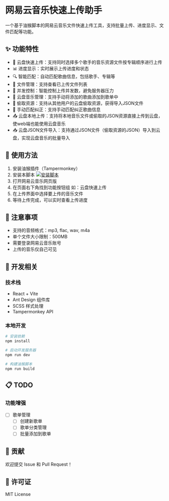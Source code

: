 # 网易云音乐快速上传助手

一个基于油猴脚本的网易云音乐文件快速上传工具，支持批量上传、进度显示、文件匹配等功能。

## ✨ 功能特性

- 🚀 云盘快速上传：支持同时选择多个歌手的音乐资源文件按专辑顺序进行上传
- 📊 进度显示：实时展示上传进度和状态
- 🔍 智能匹配：自动匹配歌曲信息，包括歌手、专辑等
- 🎵 文件管理：支持查看已上传文件列表
- 🔄 并发控制：智能控制上传并发数，避免服务器压力
- 🎵 云盘音乐管理：支持手动将添加的歌曲添加到歌单中
- 🔄 偷取资源：支持从其他用户的云盘偷取资源，获得导入JSON文件
- 🎯 手动匹配纠正：支持手动匹配纠正歌曲信息
- 📤 云盘本地上传：支持将本地音乐文件或偷取的JSON资源直接上传到云盘，使web端也能使用云盘音乐
- 📥 云盘JSON文件导入：支持通过JSON文件（偷取资源的JSON）导入到云盘，实现云盘音乐的批量导入

## 🚀 使用方法

1. 安装油猴插件（Tampermonkey）
2. 安装本脚本 [![安装脚本](https://img.shields.io/badge/-%E5%AE%89%E8%A3%85%E8%84%9A%E6%9C%AC-blue)](https://raw.githubusercontent.com/520Qiuyu/CloudMusic/main/dist/cloudmusic.user.js)
3. 打开网易云音乐网页版
4. 在页面右下角找到功能按钮组 如：云盘快速上传
5. 在上传界面中选择要上传的音乐文件
6. 等待上传完成，可以实时查看上传进度

## 📝 注意事项

- 支持的音频格式：mp3, flac, wav, m4a
- 单个文件大小限制：500MB
- 需要登录网易云音乐账号
- 上传的音乐仅自己可见

## 🔨 开发相关

### 技术栈
- React + Vite
- Ant Design 组件库
- SCSS 样式处理
- Tampermonkey API

### 本地开发
```bash
# 安装依赖
npm install

# 启动开发服务器
npm run dev

# 构建油猴脚本
npm run build
```

## 📋 TODO

### 功能增强
- [ ] 歌单管理
  - [ ] 创建新歌单
  - [ ] 歌单分类管理
  - [ ] 批量添加到歌单
<!-- - [ ] 上传优化
  - [ ] 断点续传
  - [ ] 文件预处理
  - [ ] 自定义文件名格式
- [ ] 元数据处理
  - [ ] 读取音频元数据
  - [ ] 编辑歌曲信息
  - [ ] 批量修改信息 -->



## 🤝 贡献

欢迎提交 Issue 和 Pull Request！

## 📄 许可证

MIT License

